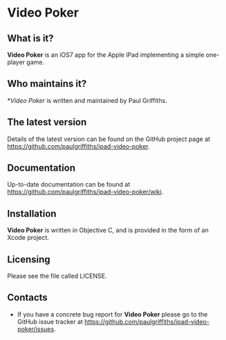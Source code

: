 Video Poker
===========

What is it?
-----------

**Video Poker** is an iOS7 app for the Apple iPad implementing a simple
one-player game.

Who maintains it?
-----------------
**Video Poker* is written and maintained by Paul Griffiths.

The latest version
------------------
Details of the latest version can be found on the GitHub project page at
<https://github.com/paulgriffiths/ipad-video-poker>.

Documentation
-------------
Up-to-date documentation can be found at
<https://github.com/paulgriffiths/ipad-video-poker/wiki>.

Installation
------------
**Video Poker** is written in Objective C, and is provided in the form of
an Xcode project.

Licensing
---------
Please see the file called LICENSE.

Contacts
--------
* If you have a concrete bug report for **Video Poker** please go to the GitHub
issue tracker at <https://github.com/paulgriffiths/ipad-video-poker/issues>.